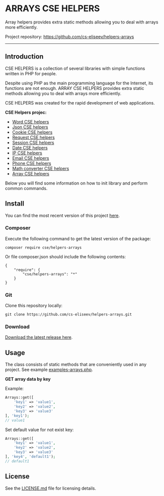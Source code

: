 ARRAYS CSE HELPERS
=======

Array helpers provides extra static methods allowing you to deal with arrays more efficiently.

Project repository: https://github.com/cs-eliseev/helpers-arrays

***


## Introduction

CSE HELPERS is a collection of several libraries with simple functions written in PHP for people.

Despite using PHP as the main programming language for the Internet, its functions are not enough. ARRAY CSE HELPERS provides extra static methods allowing you to deal with arrays more efficiently.

CSE HELPERS was created for the rapid development of web applications.

**CSE Helpers projec:**
* [Word CSE helpers](https://github.com/cs-eliseev/helpers-word)
* [Json CSE helpers](https://github.com/cs-eliseev/helpers-json)
* [Cookie CSE helpers](https://github.com/cs-eliseev/helpers-cookie)
* [Request CSE helpers](https://github.com/cs-eliseev/helpers-request)
* [Session CSE helpers](https://github.com/cs-eliseev/helpers-session)
* [Date CSE helpers](https://github.com/cs-eliseev/helpers-date)
* [IP CSE helpers](https://github.com/cs-eliseev/helpers-ip)
* [Email CSE helpers](https://github.com/cs-eliseev/helpers-email)
* [Phone CSE helpers](https://github.com/cs-eliseev/helpers-phone)
* [Math converter CSE helpers](https://github.com/cs-eliseev/helpers-phone)
* [Array CSE helpers](https://github.com/cs-eliseev/helpers-arrays)

Below you will find some information on how to init library and perform common commands.


## Install

You can find the most recent version of this project [here](https://github.com/cs-eliseev/helpers-arrays).

### Composer

Execute the following command to get the latest version of the package:
```shell
composer require cse/helpers-arrays
```

Or file composer.json should include the following contents:
```
{
    "require": {
        "cse/helpers-arrays": "*"
    }
}
```

### Git

Clone this repository locally:
```
git clone https://github.com/cs-eliseev/helpers-arrays.git
```

### Download

[Download the latest release here](https://github.com/cs-eliseev/helpers-arrays/archive/master.zip).



## Usage

The class consists of static methods that are conveniently used in any project. See example [examples-arrays.php](https://github.com/cs-eliseev/helpers-arrays/blob/master/examples/examples-arrays.php).

**GET array data by key**

Example:
```php
Arrays::get([
    'key1' => 'value1',
    'key2' => 'value2',
    'key3' => 'value3'
], 'key1');
// value1
```

Set default value for not exist key:
```php
Arrays::get([
    'key1' => 'value1',
    'key2' => 'value2',
    'key3' => 'value3'
], 'key4', 'default1');
// default1
```

## License

See the [LICENSE.md](https://github.com/cs-session/helpers-arrays/blob/master/LICENSE.md) file for licensing details.